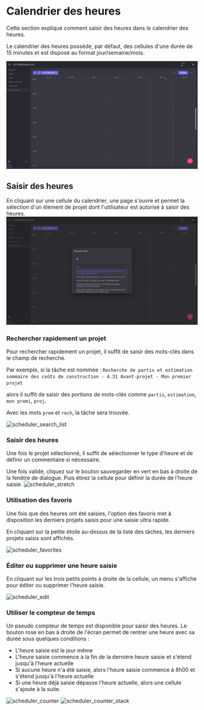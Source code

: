 # Calendrier des heures

Cette section explique comment saisir des heures dans le calendrier des heures.

Le calendrier des heures possède, par défaut, des cellules d'une durée de 15 minutes et est disposé au format jour/semaine/mois.

![scheduler](./assets/img/scheduler.png)

## Saisir des heures

En cliquant sur une cellule du calendrier, une page s'ouvre et permet la sélection d'un élément de projet dont l'utilisateur est autorisé à saisir des heures.
![scheduler_form](./assets/img/scheduler_form.png)

### Rechercher rapidement un projet
Pour rechercher rapidement un projet, il suffit de saisir des mots-clés dans le champ de recherche.

Par exemple, si la tâche est nommée :
```Recherche de partis et estimation sommaire des coûts de construction - 4.31 Avant-projet - Mon premier projet```

alors il suffit de saisir des portions de mots-clés comme `partis`, `estimation`, `mon premi`, `proj`.

Avec les mots `prem` et `rech`, la tâche sera trouvée.

![scheduler_search_list](./assets/img/scheduler_search_list.png)

### Saisir des heures

Une fois le projet sélectionné, il suffit de sélectionner le type d'heure et de définir un commentaire si nécessaire.

Une fois validé, cliquez sur le bouton sauvegarder en vert en bas à droite de la fenêtre de dialogue.
Puis étirez la cellule pour définir la durée de l'heure saisie.
![scheduler_stretch](./assets/img/scheduler_stretch.png)

### Utilisation des favoris

Une fois que des heures ont été saisies, l'option des favoris met à disposition les derniers projets saisis pour une saisie ultra rapide.

En cliquant sur la petite étoile au-dessus de la liste des tâches, les derniers projets saisis sont affichés.

![scheduler_favorites](./assets/img/scheduler_favorites.png)

### Éditer ou supprimer une heure saisie

En cliquant sur les trois petits points à droite de la cellule, un menu s'affiche pour éditer ou supprimer l'heure saisie.

![scheduler_edit](./assets/img/scheduler_edit.png)

### Utiliser le compteur de temps

Un pseudo compteur de temps est disponible pour saisir des heures. Le bouton rose en bas à droite de l'écran permet de rentrer une heure avec sa durée sous quelques conditions :

- L'heure saisie est le jour même
- L'heure saisie commence à la fin de la dernière heure saisie et s'étend jusqu'à l'heure actuelle
- Si aucune heure n'a été saisie, alors l'heure saisie commence à 8h00 et s'étend jusqu'à l'heure actuelle
- Si une heure déjà saisie dépasse l'heure actuelle, alors une cellule s'ajoute à la suite.

![scheduler_counter](./assets/img/scheduler_counter.png)
![scheduler_counter_stack](./assets/img/scheduler_counter_stack.png)